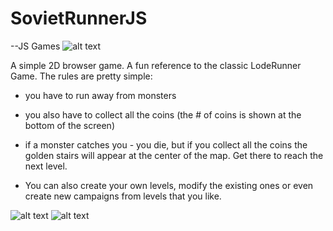 # SovietRunnerJS
--JS Games
![alt text](https://raw.githubusercontent.com/Nickpicnic/LodeRunnerJS/master/screenshots/0.png)

A simple 2D browser game. 
A fun reference to the classic LodeRunner Game.
The rules are pretty simple: 
  - you have to run away from monsters
  - you also have to collect all the coins (the # of coins is shown at the bottom of the screen)
  - if a monster catches you - you die, but if you collect all the coins the golden stairs will appear at the center of the 
    map. Get there to reach the next level.
    
  - You can also create your own levels, modify the existing ones or even create new campaigns from levels that you like.
 
![alt text](https://raw.githubusercontent.com/Nickpicnic/LodeRunnerJS/master/screenshots/1.png)
![alt text](https://raw.githubusercontent.com/Nickpicnic/LodeRunnerJS/master/screenshots/2.png)
